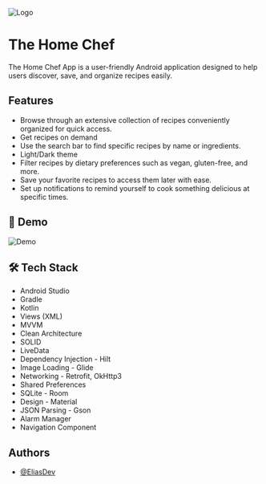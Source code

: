 
![Logo](https://i.imgur.com/8p5mxjh.png)

# The Home Chef

The Home Chef App is a user-friendly Android application designed to help users discover, save, and organize recipes easily.



## Features

- Browse through an extensive collection of recipes conveniently organized for quick access.
- Get recipes on demand
- Use the search bar to find  specific recipes by name or ingredients.
- Light/Dark theme
- Filter recipes by dietary preferences such as vegan, gluten-free, and more.
- Save your favorite recipes to access them later with ease.
- Set up notifications to remind yourself to cook something delicious at specific times.


## 🎥 Demo

![Demo](https://i.imgur.com/NxVbXVE.gif)



## 🛠 Tech Stack

- Android Studio
- Gradle
- Kotlin
- Views (XML)
- MVVM
- Clean Architecture
- SOLID
- LiveData
- Dependency Injection - Hilt
- Image Loading - Glide
- Networking - Retrofit, OkHttp3
- Shared Preferences
- SQLite - Room
- Design - Material
- JSON Parsing - Gson
- Alarm Manager
- Navigation Component


## Authors

- [@EliasDev](https://github.com/eliastomas11)

